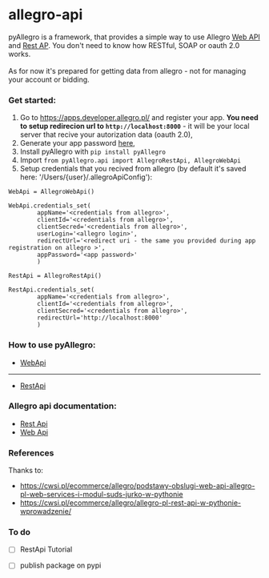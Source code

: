 # allegro-api

pyAllegro is a framework, that provides a simple way to use Allegro [Web API](https://allegro.pl/webapi/general.php) and [Rest AP](https://developer.allegro.pl/about/). You don't need to know how RESTful, SOAP or oauth 2.0 works.    
<br/>
As for now it's prepared for getting data from allegro - not for managing your account or bidding.   


### Get started:   

1. Go to https://apps.developer.allegro.pl/ and register your app. **You need to setup redirecion url to ```http://localhost:8000```** - it will be your local server that recive your autorization data (oauth 2.0),
2. Generate your app password [here](https://allegro.pl/myaccount/Settings/security_settings.php/applicationPasswords),
3. Install pyAllegro with ```pip install pyAllegro```
4. Import ```from pyAllegro.api import AllegroRestApi, AllegroWebApi```
5. Setup credentials that you recived from allegro (by default it's saved here: '/Users/{user}/.allegroApiConfig'):
```
WebApi = AllegroWebApi()

WebApi.credentials_set(
        appName='<credentials from allegro>',
        clientId='<credentials from allegro>',
        clientSecred='<credentials from allegro>',
        userLogin='<allegro login>',
        redirectUrl='<redirect uri - the same you provided during app registration on allegro >',
        appPassword='<app password>'
        )

RestApi = AllegroRestApi()

RestApi.credentials_set(
        appName='<credentials from allegro>',
        clientId='<credentials from allegro>',
        clientSecred='<credentials from allegro>',
        redirectUrl='http://localhost:8000'
        )
```


### How to use pyAllegro:
* [WebApi](https://github.com/xSzpo/pyAllegro/blob/master/tutorial_WebApi.ipynb)
--------- 
* [RestApi](https://github.com/xSzpo/allegro/blob/master/tutorial_AllegroRestApi.ipynb)


### Allegro api documentation:    
* [Rest Api](https://developer.allegro.pl/documentation/)    
* [Web Api](https://allegro.pl/webapi/documentation.php)

### References
Thanks to: 
* https://cwsi.pl/ecommerce/allegro/podstawy-obslugi-web-api-allegro-pl-web-services-i-modul-suds-jurko-w-pythonie
* https://cwsi.pl/ecommerce/allegro/allegro-pl-rest-api-w-pythonie-wprowadzenie/


### To do  
- [ ] RestApi Tutorial
- [ ] publish package on pypi 

